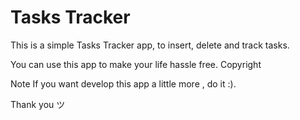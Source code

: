 # Tasks Tracker
This is a simple Tasks Tracker app, to insert, delete and track tasks.

You can use this app to make your life hassle free. 
Copyright

Note
If you want develop this app a little more , do it :).

Thank you ツ
